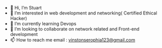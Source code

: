 - 👋 Hi, I’m Stuart
- 👀 I’m interested in web development and networking( Certified Ethical Hacker)
- 🌱 I’m currently learning Devops
- 💞️ I’m looking to collaborate on network related and Front-end development
- 📫 How to reach me email : vinstonserophia123@gmail.com

<!---
Stuart2309/Stuart2309 is a ✨ special ✨ repository because its `README.md` (this file) appears on your GitHub profile.
You can click the Preview link to take a look at your changes.
--->
